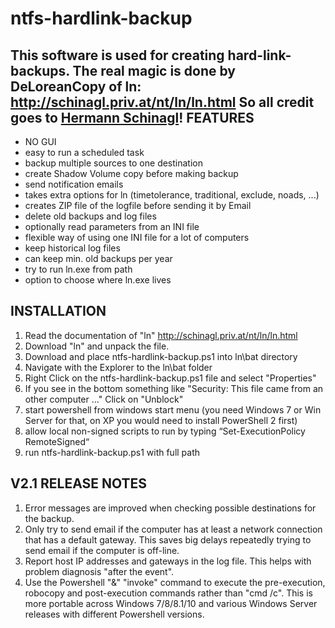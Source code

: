 ntfs-hardlink-backup
====================

This software is used for creating hard-link-backups.
The real magic is done by DeLoreanCopy of ln: http://schinagl.priv.at/nt/ln/ln.html	
So all credit goes to [Hermann Schinagl](http://schinagl.priv.at)!
FEATURES
--------
* NO GUI
* easy to run a scheduled task
* backup multiple sources to one destination
* create Shadow Volume copy before making backup
* send notification emails
* takes extra options for ln (timetolerance, traditional, exclude, noads, ...)
* creates ZIP file of the logfile before sending it by Email
* delete old backups and log files
* optionally read parameters from an INI file
* flexible way of using one INI file for a lot of computers
* keep historical log files
* can keep min. old backups per year 
* try to run ln.exe from path
* option to choose where ln.exe lives


INSTALLATION
-------------
1. Read the documentation of "ln" http://schinagl.priv.at/nt/ln/ln.html
2. Download "ln" and unpack the file.
3. Download and place ntfs-hardlink-backup.ps1 into ln\bat directory
4. Navigate with the Explorer to the ln\bat folder
5. Right Click on the ntfs-hardlink-backup.ps1 file and select "Properties"
6. If you see in the bottom something like "Security: This file came from an other computer ..." Click on "Unblock"
7. start powershell from windows start menu (you need Windows 7 or Win Server for that, on XP you would need to install PowerShell 2 first)
8. allow local non-signed scripts to run by typing “Set-ExecutionPolicy RemoteSigned“
9. run ntfs-hardlink-backup.ps1 with full path

V2.1 RELEASE NOTES
------------------
1. Error messages are improved when checking possible destinations for the backup.
2. Only try to send email if the computer has at least a network connection that has a default gateway. This saves big delays repeatedly trying to send email if the computer is off-line.
3. Report host IP addresses and gateways in the log file. This helps with problem diagnosis "after the event".
4. Use the Powershell "&" "invoke" command to execute the pre-execution, robocopy and post-execution commands rather than "cmd /c". This is more portable across Windows 7/8/8.1/10 and various Windows Server releases with different Powershell versions.
